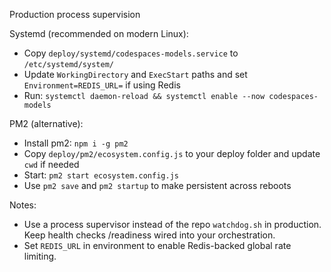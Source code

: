 Production process supervision

Systemd (recommended on modern Linux):

- Copy `deploy/systemd/codespaces-models.service` to `/etc/systemd/system/`
- Update `WorkingDirectory` and `ExecStart` paths and set `Environment=REDIS_URL=` if using Redis
- Run: `systemctl daemon-reload && systemctl enable --now codespaces-models`

PM2 (alternative):

- Install pm2: `npm i -g pm2`
- Copy `deploy/pm2/ecosystem.config.js` to your deploy folder and update `cwd` if needed
- Start: `pm2 start ecosystem.config.js`
- Use `pm2 save` and `pm2 startup` to make persistent across reboots

Notes:
- Use a process supervisor instead of the repo `watchdog.sh` in production. Keep health checks /readiness wired into your orchestration.
- Set `REDIS_URL` in environment to enable Redis-backed global rate limiting.
